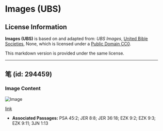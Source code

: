 # Images (UBS)

## License Information

**Images (UBS)** is based on and adapted from: _UBS Images_, [United Bible Societies](https://unitedbiblesocieties.org/), None, which is licensed under a [Public Domain CC0](https://creativecommons.org/public-domain/cc0/).

This markdown version is provided under the same license.



--------------------------------

## 笔 (id: 294459)

### Image Content

![Image](https://cdn.aquifer.bible/aquifer-content/resources/Media/WEB-0354_pen.jpg)

[link](https://cdn.aquifer.bible/aquifer-content/resources/Media/WEB-0354_pen.jpg)

* **Associated Passages:** PSA 45:2; JER 8:8; JER 36:18; EZK 9:2; EZK 9:3; EZK 9:11; 3JN 1:13

